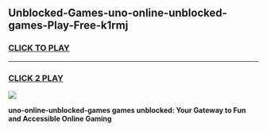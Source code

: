 
## Unblocked-Games-uno-online-unblocked-games-Play-Free-k1rmj
<h3>
<a href="https://premium76.site?title=uno-online-unblocked-games&ref=20A">CLICK TO PLAY</a></h3>
<hr>

<h3>
<a href="https://premium76.site?title=uno-online-unblocked-games&ref=20A">CLICK 2 PLAY</a>
  
</h3>

<a href="https://premium76.site?title=uno-online-unblocked-games&ref=20A"><img src="https://clearcache.store/games.png"></a>


**uno-online-unblocked-games games unblocked: Your Gateway to Fun and Accessible Online Gaming**
